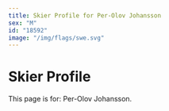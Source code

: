 ```yaml
---
title: Skier Profile for Per-Olov Johansson
sex: "M"
id: "18592"
image: "/img/flags/swe.svg" 
---
```


# Skier Profile

This page is for: Per-Olov Johansson.
    